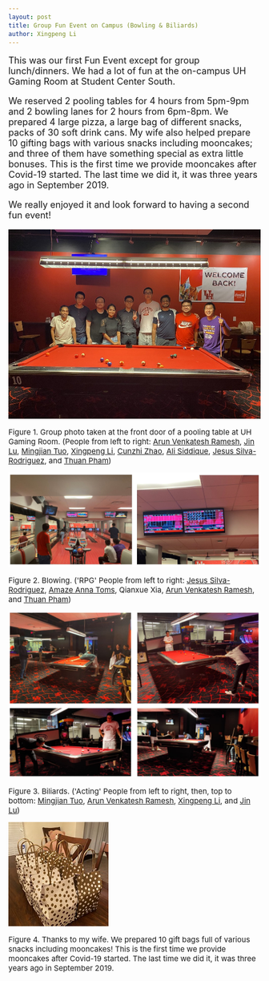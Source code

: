 ```yaml
---
layout: post
title: Group Fun Event on Campus (Bowling & Biliards) 
author: Xingpeng Li
---
```


<div class="smallhead" style="font-size:18px;">
<!--      <p style="color:black; font-size:18px;"> -->
      <p>
This was our first Fun Event except for group lunch/dinners. We had a lot of fun at the on-campus UH Gaming Room at Student Center South.
      </p>
</div>


<div class="smallhead" style="font-size:18px;">
      <p>
We reserved 2 pooling tables for 4 hours from 5pm-9pm and 2 bowling lanes for 2 hours from 6pm-8pm. We prepared 4 large pizza, a large bag of different snacks, packs of 30 soft drink cans. My wife also helped prepare 10 gifting bags with various snacks including mooncakes; and three of them have something special as extra little bonuses. This is the first time we provide mooncakes after Covid-19 started. The last time we did it, it was three years ago in September 2019.
      </p>
</div>

<div class="smallhead" style="font-size:18px;">
      <p>
We really enjoyed it and look forward to having a second fun event!
      </p>
</div>


![](/images/blog/2022.09.02_Grp-Photo.jpg)
<p></p>
<span class="text-figure-legend"  style="font-size:15px;">
Figure 1. Group photo taken at the front door of a pooling table at UH Gaming Room. (People from left to right: <a class="off" href="/people/Arun-Venkatesh-Ramesh/">Arun Venkatesh Ramesh</a>, <a class="off" href="/people/Jin-Lu/">Jin Lu</a>,  <a class="off" href="/people/Mingjian-Tuo/">Mingjian Tuo</a>, <a class="off" href="/people/Xingpeng-Li/">Xingpeng Li</a>, <a class="off" href="/people/Cunzhi-Zhao/">Cunzhi Zhao</a>, <a class="off" href="/people/Ali-Siddique/">Ali Siddique</a>, <a class="off" href="/people/Jesus-SilvaRodriguez/">Jesus Silva-Rodriguez</a>, and <a class="off" href="/people/Thuan-Pham/">Thuan Pham</a>)
</span>

![](/images/blog/2022.09.02_Bowling_combined.JPG)
<p></p>
<span class="text-figure-legend" style="font-size:15px;">
Figure 2. Blowing. ('RPG' People from left to right: <a class="off" href="/people/Jesus-SilvaRodriguez/">Jesus Silva-Rodriguez</a>, <a class="off" href="/people/Amaze-Anna-Toms/">Amaze Anna Toms</a>, Qianxue Xia, <a class="off" href="/people/Arun-Venkatesh-Ramesh/">Arun Venkatesh Ramesh</a>, and <a class="off" href="/people/Thuan-Pham/">Thuan Pham</a>)

</span>

![](/images/blog/2022.09.02_biliard_combined.JPG)
<p></p>
<span class="text-figure-legend" style="font-size:15px;">
Figure 3. Biliards. ('Acting' People from left to right, then, top to bottom: <a class="off" href="/people/Mingjian-Tuo/">Mingjian Tuo</a>, <a class="off" href="/people/Arun-Venkatesh-Ramesh/">Arun Venkatesh Ramesh</a>, <a class="off" href="/people/Xingpeng-Li/">Xingpeng Li</a>, and <a class="off" href="/people/Jin-Lu/">Jin Lu</a>)
</span>

![](/images/blog/2022.09.02_Gift-Bag.jpg)
<p></p>
<span class="text-figure-legend" style="font-size:15px;">
Figure 4. Thanks to my wife. We prepared 10 gift bags full of various snacks including mooncakes! This is the first time we provide mooncakes after Covid-19 started. The last time we did it, it was three years ago in September 2019.
</span>

